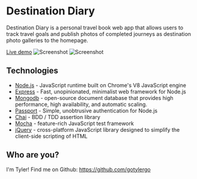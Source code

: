 # Destination Diary
Destination Diary is a personal travel book web app that allows users to track travel goals and publish photos of completed journeys as destination photo galleries to the homepage.

[Live demo](https://destination-diary.herokuapp.com/)
![Screenshot](http://i66.tinypic.com/35k99i9.png)
![Screenshot](http://i67.tinypic.com/qs74mu.png)
## Technologies
 - [Node.js](https://nodejs.org/) - JavaScript runtime built on Chrome's V8 JavaScript engine
 - [Express](https://expressjs.com/) - Fast, unopinionated, minimalist web framework for Node.js
 - [Mongodb](https://www.mongodb.com/) - open-source document database that provides high performance, high availability, and automatic scaling.
 - [Passport](https://www.passportjs.org/) - Simple, unobtrusive authentication for Node.js
 - [Chai](https://www.chaijs.com/) - BDD / TDD assertion library
 - [Mocha](https://mochajs.org/) - feature-rich JavaScript test framework
 - [jQuery](https://jquery.com/) - cross-platform JavaScript library designed to simplify the client-side scripting of HTML
## Who are you?
I'm Tyler! Find me on Github: https://github.com/gotylergo
